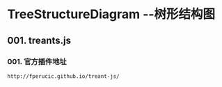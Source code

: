 # TreeStructureDiagram --树形结构图

## 001. treants.js
### 001. 官方插件地址
`http://fperucic.github.io/treant-js/`
